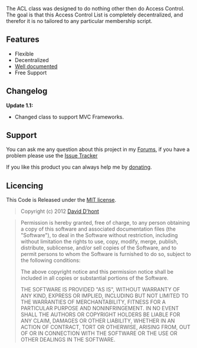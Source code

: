 The ACL class was designed to do nothing other then do Access Control. The goal is that this Access Control List is completely decentralized, and therefor it is no tailored to any particular membership script.

## Features
- Flexible
- Decentralized
- [Well documented](https://github.com/Blaxus/Decentralized-ACL-Class/blob/master/Documentation.md)
- Free Support

## Changelog
**Update 1.1:**  
- Changed class to support MVC Frameworks.

## Support

You can ask me any question about this project in my [Forums], if you have a problem please use the [Issue Tracker]

If you like this product you can always help me by [donating].

## Licencing

This Code is Released under the [MIT license].

> Copyright (c) 2012 [David D'hont]

> Permission is hereby granted, free of charge, to any person obtaining a copy of this software and associated documentation files (the "Software"), to deal in the Software without restriction, including without limitation the rights to use, copy, modify, merge, publish, distribute, sublicense, and/or sell copies of the Software, and to permit persons to whom the Software is furnished to do so, subject to the following conditions:
> 
> The above copyright notice and this permission notice shall be included in all copies or substantial portions of the Software.
> 
> THE SOFTWARE IS PROVIDED "AS IS", WITHOUT WARRANTY OF ANY KIND, EXPRESS OR IMPLIED, INCLUDING BUT NOT LIMITED TO THE WARRANTIES OF MERCHANTABILITY, FITNESS FOR A PARTICULAR PURPOSE AND NONINFRINGEMENT. IN NO EVENT SHALL THE AUTHORS OR COPYRIGHT HOLDERS BE LIABLE FOR ANY CLAIM, DAMAGES OR OTHER LIABILITY, WHETHER IN AN ACTION OF CONTRACT, TORT OR OTHERWISE, ARISING FROM, OUT OF OR IN CONNECTION WITH THE SOFTWARE OR THE USE OR OTHER DEALINGS IN THE SOFTWARE.

[Issue Tracker]: https://github.com/Blaxus/Decentralized-ACL-Class/issues
[donating]: http://blaxus.net/donate/
[Forums]: http://blaxus.net/forums/
[@blaxus]: http://twitter.com/blaxus
[David D'hont]: mailto:blaxus@gmail.com
[MIT license]: http://www.opensource.org/licenses/mit-license.php
